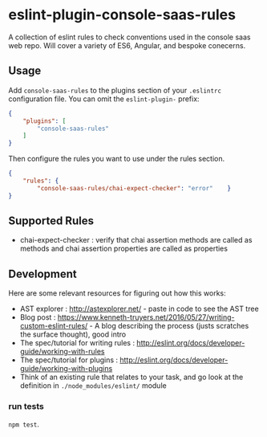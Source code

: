 # eslint-plugin-console-saas-rules

A collection of eslint rules to check conventions used in the console saas web repo. Will cover a variety of ES6, Angular, and bespoke conecerns.
## Usage

Add `console-saas-rules` to the plugins section of your `.eslintrc` configuration file. You can omit the `eslint-plugin-` prefix:

```json
{
    "plugins": [
        "console-saas-rules"
    ]
}
```

Then configure the rules you want to use under the rules section.

```json
{
    "rules": {
        "console-saas-rules/chai-expect-checker": "error"    }
}
```

## Supported Rules

* chai-expect-checker : verify that chai assertion methods are called as methods and chai assertion properties are called as properties

## Development

Here are some relevant resources for figuring out how this works:

* AST explorer : http://astexplorer.net/ - paste in code to see the AST tree
* Blog post : https://www.kenneth-truyers.net/2016/05/27/writing-custom-eslint-rules/ - A blog describing the process (justs scratches the surface thought), good intro
* The spec/tutorial for writing rules : http://eslint.org/docs/developer-guide/working-with-rules
* The spec/tutorial for plugins : http://eslint.org/docs/developer-guide/working-with-plugins
* Think of an existing rule that relates to your task, and go look at the definition in `./node_modules/eslint/` module

### run tests

`npm test`.



